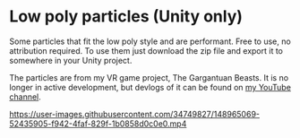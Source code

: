 # Low poly particles (Unity only)
Some particles that fit the low poly style and are performant. Free to use, no attribution required. To use them just download the zip file and export it to somewhere in your Unity project.

The particles are from my VR game project, The Gargantuan Beasts. It is no longer in active development, but devlogs of it can be found on [my YouTube channel](https://www.youtube.com/channel/UCe4W4h7vUHK8RQ2yEggpwJw).


https://user-images.githubusercontent.com/34749827/148965069-52435905-f942-4faf-829f-1b0858d0c0e0.mp4

